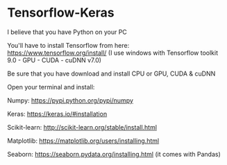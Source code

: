 # Tensorflow-Keras

I believe that you have Python on your PC

You'll have to install Tensorflow from here: https://www.tensorflow.org/install/ (I use windows with Tensorflow toolkit 9.0 - GPU - CUDA - cuDNN v7.0)

Be sure that you have download and install CPU or GPU, CUDA & cuDNN

Open your terminal and install:

Numpy: https://pypi.python.org/pypi/numpy

Keras: https://keras.io/#installation

Scikit-learn: http://scikit-learn.org/stable/install.html

Matplotlib: https://matplotlib.org/users/installing.html

Seaborn: https://seaborn.pydata.org/installing.html (it comes with Pandas)
